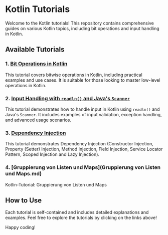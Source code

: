 
# Kotlin Tutorials

Welcome to the Kotlin tutorials! This repository contains comprehensive guides on various Kotlin topics, including bit operations and input handling in Kotlin.

## Available Tutorials

### 1. [Bit Operations in Kotlin](ReadmeBitOperations.md)
This tutorial covers bitwise operations in Kotlin, including practical examples and use cases. It is suitable for those looking to master low-level operations in Kotlin.

### 2. [Input Handling with `readln()` and Java's `Scanner`](ReadmeReadlnAndScanner.md)
This tutorial demonstrates how to handle input in Kotlin using `readln()` and Java's `Scanner`. It includes examples of input validation, exception handling, and advanced usage scenarios.

### 3. [Dependency Injection](ReadmeDependencyInjection.md)
This tutorial demonstrates Dependency Injection (Constructor Injection, Property (Setter) Injection, Method Injection, Field Injection, Service Locator Pattern, Scoped Injection and Lazy Injection).

### 4. [Gruppierung von Listen und Maps](Gruppierung von Listen und Maps.md)
Kotlin-Tutorial: Gruppierung von Listen und Maps

## How to Use
Each tutorial is self-contained and includes detailed explanations and examples. Feel free to explore the tutorials by clicking on the links above!

Happy coding!
